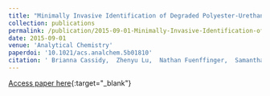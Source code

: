 ```yaml
---
title: "Minimally Invasive Identification of Degraded Polyester-Urethane Magnetic Tape Using Attenuated Total Reflection Fourier Transform Infrared Spectroscopy and Multivariate Statistics"
collection: publications
permalink: /publication/2015-09-01-Minimally-Invasive-Identification-of-Degraded-PEU-Magnetic-Tape-Using-ATR-FTIR-Spectroscopy-and-Multivariate-Statistics
date: 2015-09-01
venue: 'Analytical Chemistry'
paperdoi: '10.1021/acs.analchem.5b01810'
citation: ' Brianna Cassidy,  Zhenyu Lu,  Nathan Fuenffinger,  Samantha Skelton,  Eric Bringley,  Linhchi Nguyen,  Michael Myrick,  Eric Breitung,  Stephen Morgan, &quot;Minimally Invasive Identification of Degraded Polyester-Urethane Magnetic Tape Using Attenuated Total Reflection Fourier Transform Infrared Spectroscopy and Multivariate Statistics.&quot; Analytical Chemistry, 2015.'
---
```

[Access paper here](https://doi.org/10.1021/acs.analchem.5b01810){:target="_blank"}
